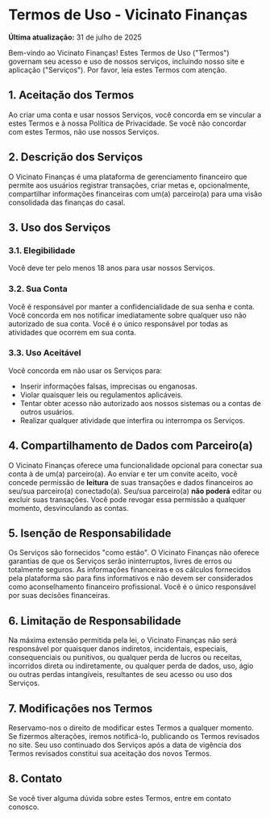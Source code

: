 
# Termos de Uso - Vicinato Finanças

**Última atualização:** 31 de julho de 2025

Bem-vindo ao Vicinato Finanças! Estes Termos de Uso ("Termos") governam seu acesso e uso de nossos serviços, incluindo nosso site e aplicação ("Serviços"). Por favor, leia estes Termos com atenção.

## 1. Aceitação dos Termos

Ao criar uma conta e usar nossos Serviços, você concorda em se vincular a estes Termos e à nossa Política de Privacidade. Se você não concordar com estes Termos, não use nossos Serviços.

## 2. Descrição dos Serviços

O Vicinato Finanças é uma plataforma de gerenciamento financeiro que permite aos usuários registrar transações, criar metas e, opcionalmente, compartilhar informações financeiras com um(a) parceiro(a) para uma visão consolidada das finanças do casal.

## 3. Uso dos Serviços

### 3.1. Elegibilidade
Você deve ter pelo menos 18 anos para usar nossos Serviços.

### 3.2. Sua Conta
Você é responsável por manter a confidencialidade de sua senha e conta. Você concorda em nos notificar imediatamente sobre qualquer uso não autorizado de sua conta. Você é o único responsável por todas as atividades que ocorrem em sua conta.

### 3.3. Uso Aceitável
Você concorda em não usar os Serviços para:
- Inserir informações falsas, imprecisas ou enganosas.
- Violar quaisquer leis ou regulamentos aplicáveis.
- Tentar obter acesso não autorizado aos nossos sistemas ou a contas de outros usuários.
- Realizar qualquer atividade que interfira ou interrompa os Serviços.

## 4. Compartilhamento de Dados com Parceiro(a)

O Vicinato Finanças oferece uma funcionalidade opcional para conectar sua conta à de um(a) parceiro(a). Ao enviar e ter um convite aceito, você concede permissão de **leitura** de suas transações e dados financeiros ao seu/sua parceiro(a) conectado(a). Seu/sua parceiro(a) **não poderá** editar ou excluir suas transações. Você pode revogar essa permissão a qualquer momento, desvinculando as contas.

## 5. Isenção de Responsabilidade

Os Serviços são fornecidos "como estão". O Vicinato Finanças não oferece garantias de que os Serviços serão ininterruptos, livres de erros ou totalmente seguros. As informações financeiras e os cálculos fornecidos pela plataforma são para fins informativos e não devem ser considerados como aconselhamento financeiro profissional. Você é o único responsável por suas decisões financeiras.

## 6. Limitação de Responsabilidade

Na máxima extensão permitida pela lei, o Vicinato Finanças não será responsável por quaisquer danos indiretos, incidentais, especiais, consequenciais ou punitivos, ou qualquer perda de lucros ou receitas, incorridos direta ou indiretamente, ou qualquer perda de dados, uso, ágio ou outras perdas intangíveis, resultantes de seu acesso ou uso dos Serviços.

## 7. Modificações nos Termos

Reservamo-nos o direito de modificar estes Termos a qualquer momento. Se fizermos alterações, iremos notificá-lo, publicando os Termos revisados no site. Seu uso continuado dos Serviços após a data de vigência dos Termos revisados constitui sua aceitação dos novos Termos.

## 8. Contato

Se você tiver alguma dúvida sobre estes Termos, entre em contato conosco.

